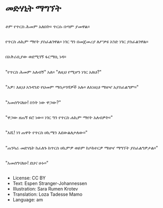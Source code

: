 # መድሃኒት ማግኘት

##
ቶም የጥርስ ሕመም አለበት። ጥርሱ በጣም ያመዋል።

##
የጥርስ ሐኪም ማየት ያስፈልገዋል። ነገር ግን በመጀመሪያ ለሥቃዩ አንድ ነገር ያስፈልገዋል።

##
በአቅራቢያው ወደሚገኝ ፋርማሲ ነዳ።

##
"የጥርስ ሕመም አለብኝ" አለ። "ለዚህ የሚሆን ነገር አለህ?"

##
"አዎ፣ እዚህ አንዳንድ የህመም ማስታገሻዎች አሉ። ለእነዚህ ማዘዣ አያስፈልግም።"

##
"አመሰግናለሁ! ስንት ነው ዋጋው?"

##
"ዋጋው ዘጠኝ ዩሮ ነው። ነገር ግን የጥርስ ሐኪም ማየት አለብዎት።"

##
"እሺ! ነገ ጠዋት የጥርስ ሀኪሜን እደውልለታለው።"

##
"ጠንካራ መድሃኒት ከፈለጉ ከጥርስ ሀኪምዎ ወይም ከዶክተርዎ ማዘዣ ማግኘት ያስፈልግዎታል።"

##
"አመሰግናለሁ! ደህና ሁኑ።"

##
* License: CC BY
* Text: Espen Stranger-Johannessen
* Illustration: Sara Rumen Krotev
* Translation: Loza Tadesse Mamo
* Language: am
